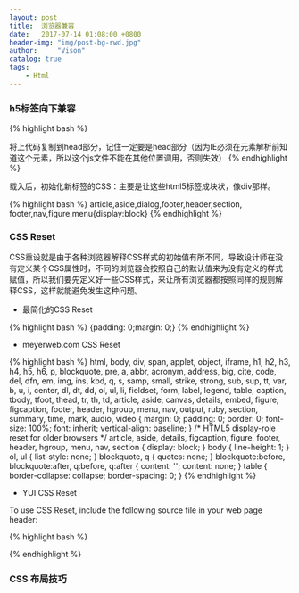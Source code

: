 ```yaml
---
layout: post
title:  浏览器兼容
date:   2017-07-14 01:08:00 +0800
header-img: "img/post-bg-rwd.jpg"
author:     "Vison"
catalog: true
tags:
    - Html
---
```


### h5标签向下兼容

{% highlight bash %} 
<!--[if lt IE9]> 
<script src="http://cdn.static.runoob.com/libs/html5shiv/3.7/html5shiv.min.js"></script>
<![endif]-->
将上代码复制到head部分，记住一定要是head部分（因为IE必须在元素解析前知道这个元素，所以这个js文件不能在其他位置调用，否则失效）
{% endhighlight %}

载入后，初始化新标签的CSS：主要是让这些html5标签成块状，像div那样。

{% highlight bash %} 
article,aside,dialog,footer,header,section,
footer,nav,figure,menu{display:block}
{% endhighlight %}

### CSS Reset
CSS重设就是由于各种浏览器解释CSS样式的初始值有所不同，导致设计师在没有定义某个CSS属性时，不同的浏览器会按照自己的默认值来为没有定义的样式赋值，所以我们要先定义好一些CSS样式，来让所有浏览器都按照同样的规则解释CSS，这样就能避免发生这种问题。
* 最简化的CSS Reset

{% highlight bash %} 
 {padding: 0;margin: 0;}
{% endhighlight %}

* meyerweb.com CSS Reset

{% highlight bash %} 
html, body, div, span, applet, object, iframe,
h1, h2, h3, h4, h5, h6, p, blockquote, pre,
a, abbr, acronym, address, big, cite, code,
del, dfn, em, img, ins, kbd, q, s, samp,
small, strike, strong, sub, sup, tt, var,
b, u, i, center,
dl, dt, dd, ol, ul, li,
fieldset, form, label, legend,
table, caption, tbody, tfoot, thead, tr, th, td,
article, aside, canvas, details, embed, 
figure, figcaption, footer, header, hgroup, 
menu, nav, output, ruby, section, summary,
time, mark, audio, video {
	margin: 0;
	padding: 0;
	border: 0;
	font-size: 100%;
	font: inherit;
	vertical-align: baseline;
}
/* HTML5 display-role reset for older browsers */
article, aside, details, figcaption, figure, 
footer, header, hgroup, menu, nav, section {
	display: block;
}
body {
	line-height: 1;
}
ol, ul {
	list-style: none;
}
blockquote, q {
	quotes: none;
}
blockquote:before, blockquote:after,
q:before, q:after {
	content: '';
	content: none;
}
table {
	border-collapse: collapse;
	border-spacing: 0;
}
{% endhighlight %}

* YUI CSS Reset

To use CSS Reset, include the following source file in your web page header:

{% highlight bash %} 
<link rel="stylesheet" type="text/css" href="http://yui.yahooapis.com/3.18.1/build/cssreset/cssreset-min.css">
{% endhighlight %}

### CSS 布局技巧

